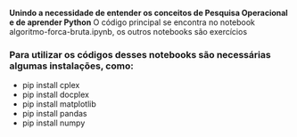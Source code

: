 
**Unindo a necessidade de entender os conceitos de Pesquisa Operacional e de aprender Python**
O código principal se encontra no notebook algoritmo-forca-bruta.ipynb, os outros notebooks são exercícios


### Para utilizar os códigos desses notebooks são necessárias algumas instalações, como:

* pip install cplex
* pip install docplex
* pip install matplotlib
* pip install pandas
* pip install numpy
